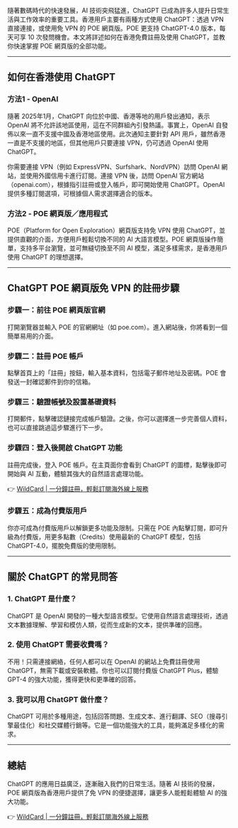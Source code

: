隨著數碼時代的快速發展，AI 技術突飛猛進，ChatGPT 已成為許多人提升日常生活與工作效率的重要工具。香港用戶主要有兩種方式使用 ChatGPT：透過 VPN 直接連接，或使用免 VPN 的 POE 網頁版。POE 更支持 ChatGPT-4.0 版本，每天可享 10 次發問機會。本文將詳述如何在香港免費註冊及使用 ChatGPT，並教你快速掌握 POE 網頁版的全部功能。

---

## 如何在香港使用 ChatGPT

### 方法1 - OpenAI

隨著 2025年1月，ChatGPT 向位於中國、香港等地的用戶發出通知，表示 OpenAI 將不允許該地區使用，這在不同群組內引發熱議。事實上，OpenAI 自發佈以來一直不支援中國及香港地區使用。此次通知主要針對 API 用戶，雖然香港一直是不支援的地區，但其他用戶只要連接 VPN，仍可透過 OpenAI 使用 ChatGPT。

你需要連接 VPN（例如 ExpressVPN、Surfshark、NordVPN）訪問 OpenAI 網站，並使用外國信用卡進行訂閱。連接 VPN 後，訪問 OpenAI 官方網站（openai.com），根據指引註冊或登入帳戶，即可開始使用 ChatGPT。OpenAI 提供多種訂閱選項，可根據個人需求選擇適合的版本。

### 方法2 - POE 網頁版／應用程式

POE（Platform for Open Exploration）網頁版支持免 VPN 使用 ChatGPT，並提供直觀的介面，方便用戶輕鬆切換不同的 AI 大語言模型。POE 網頁版操作簡單，支持多平台瀏覽，並可無縫切換至不同 AI 模型，滿足多樣需求，是香港用戶使用 ChatGPT 的理想選擇。

---

## ChatGPT POE 網頁版免 VPN 的註冊步驟

### **步驟一：前往 POE 網頁版官網**

打開瀏覽器並輸入 POE 的官網網址（如 poe.com）。進入網站後，你將看到一個簡單易用的介面。

### **步驟二：註冊 POE 帳戶**

點擊首頁上的「註冊」按鈕，輸入基本資料，包括電子郵件地址及密碼。POE 會發送一封確認郵件到你的信箱。

### **步驟三：驗證帳號及設置基礎資料**

打開郵件，點擊確認鏈接完成帳戶驗證。之後，你可以選擇進一步完善個人資料，也可以直接跳過這步驟進行下一步。

### **步驟四：登入後開啟 ChatGPT 功能**

註冊完成後，登入 POE 帳戶。在主頁面你會看到 ChatGPT 的圖標，點擊後即可開始與 AI 互動，體驗其強大的自然語言處理功能。

👉 [WildCard | 一分鐘註冊，輕鬆訂閱海外線上服務](https://bit.ly/bewildcard)

### **步驟五：成為付費版用戶**

你亦可成為付費版用戶以解鎖更多功能及限制。只需在 POE 內點擊訂閱，即可升級為付費版，用更多點數（Credits）使用最新的 ChatGPT 模型，包括 ChatGPT-4.0，擺脫免費版的使用限制。

---

## 關於 ChatGPT 的常見問答

### **1. ChatGPT 是什麼？**

ChatGPT 是 OpenAI 開發的一種大型語言模型。它使用自然語言處理技術，透過文本數據理解、學習和模仿人類，從而生成新的文本，提供準確的回應。

### **2. 使用 ChatGPT 需要收費嗎？**

不用！只需連接網絡，任何人都可以在 OpenAI 的網站上免費註冊使用 ChatGPT，無需下載或安裝軟體。你也可以訂閱付費版 ChatGPT Plus，體驗 GPT-4 的強大功能，獲得更快和更準確的回答。

### **3. 我可以用 ChatGPT 做什麼？**

ChatGPT 可用於多種用途，包括回答問題、生成文本、進行翻譯、SEO（搜尋引擎最佳化）和社交媒體行銷等。它是一個功能強大的工具，能夠滿足多樣化的需求。

---

## 總結

ChatGPT 的應用日益廣泛，逐漸融入我們的日常生活。隨著 AI 技術的發展，POE 網頁版為香港用戶提供了免 VPN 的便捷選擇，讓更多人能輕鬆體驗 AI 的強大功能。

👉 [WildCard | 一分鐘註冊，輕鬆訂閱海外線上服務](https://bit.ly/bewildcard)
